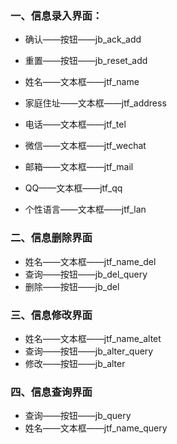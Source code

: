 ### 一、信息录入界面：

* 确认——按钮——jb_ack_add
* 重置——按钮——jb_reset_add

* 姓名——文本框——jtf_name
* 家庭住址——文本框——jtf_address
* 电话——文本框——jtf_tel
* 微信——文本框——jtf_wechat
* 邮箱——文本框——jtf_mail
* QQ——文本框——jtf_qq
* 个性语言——文本框——jtf_lan

### 二、信息删除界面

* 姓名——文本框——jtf_name_del
* 查询——按钮——jb_del_query
* 删除——按钮——jb_del

### 三、信息修改界面

* 姓名——文本框——jtf_name_altet
* 查询——按钮——jb_alter_query
* 修改——按钮——jb_alter

### 四、信息查询界面

* 查询——按钮——jb_query
* 姓名——文本框——jtf_name_query




